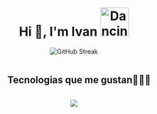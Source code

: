  <h1 align="center">Hi 👋, I'm Ivan <img src="https://cdn3.emoji.gg/emojis/87439-dancing.gif" width="64px" height="64px" alt="Dancing"></h1>

<p align="center">
<img src="https://github-readme-streak-stats.herokuapp.com?user=imora-dev&theme=merko&hide_border=true" alt="GitHub Streak" />
</p>


<div id="user-content-toc">
  <ul align="center">
    <summary><h2 style="display: inline-block">Tecnologias que me gustan👨🏻‍💻</h2></summary>
  </ul>
</div>

<!--tech stack icons-->
<p align="center">
  <a href="https://skillicons.dev">
    <img src="https://skillicons.dev/icons?i=aws,serverless,html,ts,js,css,nodejs,react,vite,redux,tailwind,materialui,nextjs,discord,git,github,linux,nginx,mongodb,mysql,postman,java,spring,py,cpp,vscode,ai,blender&perline=14" />
  </a>
</p>
